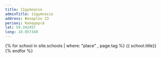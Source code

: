 ```yaml
---
title: 11gymnasio
adminTitle: 11gymnasio
address: Φαναρίου 23
perioxi: Καλαμαριά
lat: 59.342457
long: 18.057340
---   
```


{% for school in site.schools | where: "place" , page.tag %}
 {{ school.title}}
{% endfor %}